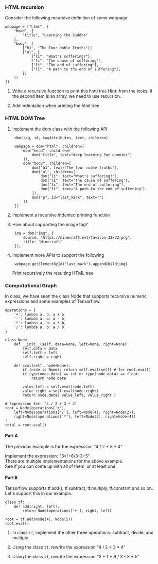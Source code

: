 
### HTML recursion

Consider the following recursive definition of some webpage

    webpage = ["html", [
        "head", [
            "title", "Learning the Buddha"
        ],
        "body", [
            ["h1", "The Four Noble Truths")]
            ["ul", [
                ["li", "What's suffering?"],
                ["li", "The cause of suffering"],
                ["li", "The end of suffering"],
                ["li", "A path to the end of suffering"],
            ])
        ])
    ])

1. Write a recursive function to print this hmtl tree
    Hint: from the looks, if the second item is an array, we need to use recursion.

2. Add indentation when printing the html tree


### HTML DOM Tree

1. Implement the dom class with the following API

        dom(tag, id, tagAttributes, text, children)

        webpage = dom("html", children=[
            dom("head", children=[
                dom("title", text="deep learning for dummies")
            ]),
            dom("body", children=[
                dom("h1", text="The four noble truths"),
                dom("ul", children=[
                    dom("li", text="What's suffering?"),
                    dom("li", text="The cause of suffering"),
                    dom("li", text="The end of suffering"),
                    dom("li", text="A path to the end of suffering"),
                ]),
                dom("p", id="last_mark", text="")
            ])
        ])

2. Implement a recursive indented printing function

3. How about supporting the image tag?

        img = dom("img", {
            source: "https://minecraft.net/favicon-32x32.png",
            title: "Minecraft"
        });

4. Implement more APIs to support the following

        webpage.getElementById("last_mark").appendChild(img)

    Print recursively the resulting HTML tree


### Computational Graph

In class, we have seen the class Node that supports recursive numeric expressions and some examples of Tensorflow.

    operations = {
        '+': lambda a, b: a + b,
        '-': lambda a, b: a - b,
        '*': lambda a, b: a * b,
        '/': lambda a, b: a / b
    }

    class Node:
        def __init__(self, data=None, left=None, right=None):
            self.data = data
            self.left = left
            self.right = right

        def eval(self, node=None):
            if (node is None): return self.eval(self) # for root.eval()
            if type(node.data) == int or type(node.data) == float:
                return node.data

            value_left = self.eval(node.left)
            value_right = self.eval(node.right)
            return node.data( value_left, value_right )

    # Expression for: "4 / 2 + 3 * 4"
    root = Node(operations['+'],
        left=Node(operations['/'], left=Node(4), right=Node(2)),
        right=Node(operations['*'], left=Node(3), right=Node(4))
    )
    total = root.eval()

#### Part A

The previous example is for the expression: "4 / 2 + 3 * 4"

Implement the expression: "3*1+6/3-3+5".<br>
There are multiple implementations for the above example.<br>
See if you can come up with all of them, or at least one.


#### Part B

Tensorflow supports tf.add(), tf.subtract, tf.multiply, tf.constant and so on.
Let's support this in our example.

    class tf:
        def add(right, left):
            return Node(operations['+'], right, left)

    root = tf.add(Node(4), Node(5))
    root.eval()

1) In class `tf`, implement the other three operations: subtract, divide, and multiply

2) Using the class `tf`, rewrite the expression "4 / 2 + 3 * 4"

3) Using the class `tf`, rewrite the expression "3 * 1 + 6 / 3 - 3 + 5"

